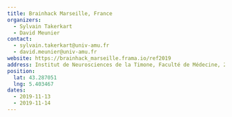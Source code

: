 ```yaml
---
title: Brainhack Marseille, France
organizers:
  - Sylvain Takerkart
  - David Meunier
contact:
  - sylvain.takerkart@univ-amu.fr
  - david.meunier@univ-amu.fr
website: https://brainhack_marseille.frama.io/ref2019 
address: Institut de Neurosciences de la Timone, Faculté de Médecine, 27 Boulevard Jean Moulin, 13005 Marseille, France
position:
  lat: 43.287051
  lng: 5.403467
dates:
  - 2019-11-13
  - 2019-11-14
---
```

